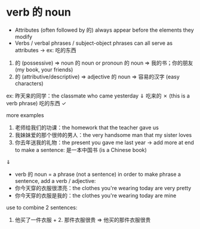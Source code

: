# verb 的 noun

* Attributes (often followed by 的) always appear before the elements they modify
* Verbs / verbal phrases / subject-object phrases can all serve as attributes
  → ex: 吃的东西

1. 的 (possessive) ⇒ noun 的 noun or pronoun 的 noun ⇒ 我的书；你的朋友 (my book, your friends)
2. 的 (attributive/descriptive) ⇒ adjective 的 noun ⇒ 容易的汉字 (easy characters)

ex: 昨天来的同学：the classmate who came yesterday
⇓
吃来的 ✗ (this is a verb phrase)
吃的东西 ✓

more examples

1. 老师给我们的功课：the homework that the teacher gave us
2. 我妹妹爱的那个很帅的男人：the very handsome man that my sister loves
3. 你去年送我的礼物：the present you gave me last year
   → add more at end to make a sentence: 是一本中国书 (is a Chinese book)

⇓

* verb 的 noun = a phrase (not a sentence)
in order to make phrase a sentence, add a verb / adjective:
* 你今天穿的衣服很漂亮：the clothes you're wearing today are very pretty
* 你今天穿的衣服是我的：the clothes you're wearing today are mine

use to combine 2 sentences:
1. 他买了一件衣服 + 2. 那件衣服很贵 ⇒ 他买的那件衣服很贵
